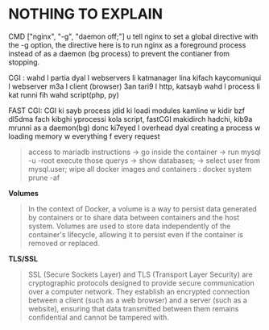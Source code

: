# NOTHING TO EXPLAIN


CMD ["nginx", "-g", "daemon off;"]
u tell nginx to set a global directive with the -g option, the directive here is to run nginx as a foreground process instead of as a daemon (bg process) to prevent the contianer from stopping.

CGI :
wahd l partia dyal l webservers li katmanager lina kifach 
kaycomuniqui l webserver m3a l client (browser) 3an tari9 l http, katsayb wahd l process li kat runni fih wahd script(php, py)

FAST CGI:
CGI ki sayb process jdid ki loadi modules kamline w kidir bzf dl5dma fach kibghi yprocessi kola script, fastCGI makidirch hadchi, kib9a mrunni as a daemon(bg) donc ki7eyed l overhead dyal creating a process w loading memory w everything f every request

>access to mariadb instructions
-> go inside the container
-> run mysql -u -root
execute those querys
-> show databases;
-> select user from mysql.user;
>wipe all docker images and containers : docker system prune -af

**Volumes**
>In the context of Docker, a volume is a way to persist data generated by containers or to share data between containers and the host system. Volumes are used to store data independently of the container's lifecycle, allowing it to persist even if the container is removed or replaced.

**TLS/SSL**
>SSL (Secure Sockets Layer) and TLS (Transport Layer Security) are cryptographic protocols designed to provide secure communication over a computer network. They establish an encrypted connection between a client (such as a web browser) and a server (such as a website), ensuring that data transmitted between them remains confidential and cannot be tampered with.